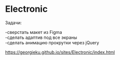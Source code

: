 # Electronic

Задачи:<br>

 -cверстать макет из Figma <br>
 -сделать адаптив под все экраны <br>
 -сделать анимацию прокрутки через jQuery <br>

 https://georgieku.github.io/sites/Electronic/index.html
